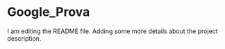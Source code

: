 # Google_Prova
I am editing the README file. Adding some more details about the project description.



